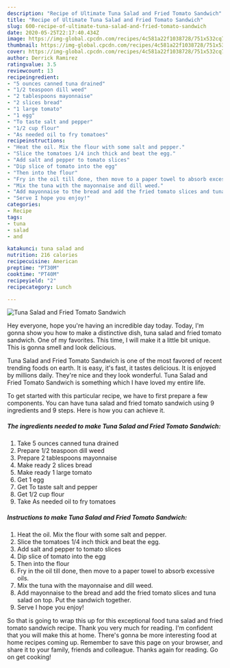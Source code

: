 ```yaml
---
description: "Recipe of Ultimate Tuna Salad and Fried Tomato Sandwich"
title: "Recipe of Ultimate Tuna Salad and Fried Tomato Sandwich"
slug: 600-recipe-of-ultimate-tuna-salad-and-fried-tomato-sandwich
date: 2020-05-25T22:17:40.434Z
image: https://img-global.cpcdn.com/recipes/4c581a22f1038728/751x532cq70/tuna-salad-and-fried-tomato-sandwich-recipe-main-photo.jpg
thumbnail: https://img-global.cpcdn.com/recipes/4c581a22f1038728/751x532cq70/tuna-salad-and-fried-tomato-sandwich-recipe-main-photo.jpg
cover: https://img-global.cpcdn.com/recipes/4c581a22f1038728/751x532cq70/tuna-salad-and-fried-tomato-sandwich-recipe-main-photo.jpg
author: Derrick Ramirez
ratingvalue: 3.5
reviewcount: 13
recipeingredient:
- "5 ounces canned tuna drained"
- "1/2 teaspoon dill weed"
- "2 tablespoons mayonnaise"
- "2 slices bread"
- "1 large tomato"
- "1 egg"
- "To taste salt and pepper"
- "1/2 cup flour"
- "As needed oil to fry tomatoes"
recipeinstructions:
- "Heat the oil. Mix the flour with some salt and pepper."
- "Slice the tomatoes 1/4 inch thick and beat the egg."
- "Add salt and pepper to tomato slices"
- "Dip slice of tomato into the egg"
- "Then into the flour"
- "Fry in the oil till done, then move to a paper towel to absorb excessive oils."
- "Mix the tuna with the mayonnaise and dill weed."
- "Add mayonnaise to the bread and add the fried tomato slices and tuna salad on top. Put the sandwich together."
- "Serve I hope you enjoy!"
categories:
- Recipe
tags:
- tuna
- salad
- and

katakunci: tuna salad and 
nutrition: 216 calories
recipecuisine: American
preptime: "PT30M"
cooktime: "PT40M"
recipeyield: "2"
recipecategory: Lunch

---
```



![Tuna Salad and Fried Tomato Sandwich](https://img-global.cpcdn.com/recipes/4c581a22f1038728/751x532cq70/tuna-salad-and-fried-tomato-sandwich-recipe-main-photo.jpg)

Hey everyone, hope you're having an incredible day today. Today, I'm gonna show you how to make a distinctive dish, tuna salad and fried tomato sandwich. One of my favorites. This time, I will make it a little bit unique. This is gonna smell and look delicious.



Tuna Salad and Fried Tomato Sandwich is one of the most favored of recent trending foods on earth. It is easy, it's fast, it tastes delicious. It is enjoyed by millions daily. They're nice and they look wonderful. Tuna Salad and Fried Tomato Sandwich is something which I have loved my entire life.


To get started with this particular recipe, we have to first prepare a few components. You can have tuna salad and fried tomato sandwich using 9 ingredients and 9 steps. Here is how you can achieve it.

<!--inarticleads1-->

##### The ingredients needed to make Tuna Salad and Fried Tomato Sandwich:

1. Take 5 ounces canned tuna drained
1. Prepare 1/2 teaspoon dill weed
1. Prepare 2 tablespoons mayonnaise
1. Make ready 2 slices bread
1. Make ready 1 large tomato
1. Get 1 egg
1. Get To taste salt and pepper
1. Get 1/2 cup flour
1. Take As needed oil to fry tomatoes




<!--inarticleads2-->

##### Instructions to make Tuna Salad and Fried Tomato Sandwich:

1. Heat the oil. Mix the flour with some salt and pepper.
1. Slice the tomatoes 1/4 inch thick and beat the egg.
1. Add salt and pepper to tomato slices
1. Dip slice of tomato into the egg
1. Then into the flour
1. Fry in the oil till done, then move to a paper towel to absorb excessive oils.
1. Mix the tuna with the mayonnaise and dill weed.
1. Add mayonnaise to the bread and add the fried tomato slices and tuna salad on top. Put the sandwich together.
1. Serve I hope you enjoy!




So that is going to wrap this up for this exceptional food tuna salad and fried tomato sandwich recipe. Thank you very much for reading. I'm confident that you will make this at home. There's gonna be more interesting food at home recipes coming up. Remember to save this page on your browser, and share it to your family, friends and colleague. Thanks again for reading. Go on get cooking!
